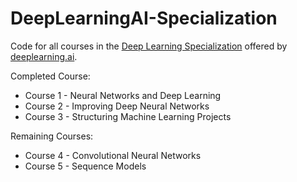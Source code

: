 # DeepLearningAI-Specialization

Code for all courses in the [Deep Learning Specialization](https://www.coursera.org/specializations/deep-learning) offered by [deeplearning.ai](https://www.deeplearning.ai/). 

Completed Course:
 - Course 1 - Neural Networks and Deep Learning
 - Course 2 - Improving Deep Neural Networks
 - Course 3 - Structuring Machine Learning Projects
 
Remaining Courses: 
 - Course 4 - Convolutional Neural Networks
 - Course 5 - Sequence Models
